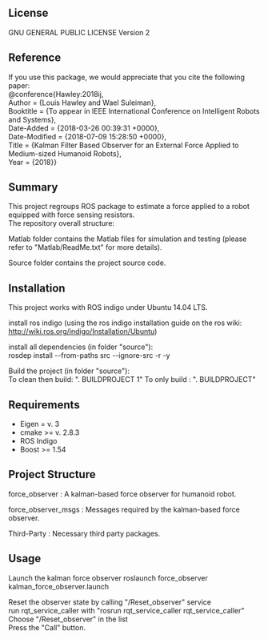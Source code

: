 ## License
GNU GENERAL PUBLIC LICENSE Version 2

## Reference

If you use this package, we would appreciate that you cite the following paper:  
@conference{Hawley:2018ij,  
Author = {Louis Hawley and Wael Suleiman},  
Booktitle = {To appear in IEEE International Conference on Intelligent Robots and Systems},  
Date-Added = {2018-03-26 00:39:31 +0000},  
Date-Modified = {2018-07-09 15:28:50 +0000},  
Title = {Kalman Filter Based Observer for an External Force Applied to Medium-sized Humanoid Robots},  
Year = {2018}}

## Summary

This project regroups ROS package to estimate a force applied to a robot equipped with force sensing resistors.   
The repository overall structure:

Matlab folder contains the Matlab files for simulation and testing (please refer to "Matlab/ReadMe.txt" for more details).

Source folder contains the project source code.

## Installation

This project works with ROS indigo under Ubuntu 14.04 LTS.  

install ros indigo (using the ros indigo installation guide on the ros wiki: http://wiki.ros.org/indigo/Installation/Ubuntu)
	
install all dependencies (in folder "source"):  
	rosdep install --from-paths src --ignore-src -r -y
	
Build the project (in folder "source"):  
    To clean then build:  ". BUILDPROJECT 1"
    To only build :       ". BUILDPROJECT"

## Requirements

* Eigen  = v. 3
* cmake >= v. 2.8.3
* ROS Indigo
* Boost >= 1.54

## Project Structure
	
force_observer : A kalman-based force observer for humanoid robot.

force_observer_msgs : Messages required by the kalman-based force observer.

Third-Party : Necessary third party packages.

## Usage

Launch the kalman force observer
    roslaunch force_observer kalman_force_observer.launch

Reset the observer state by calling "/Reset_observer" service  
    run rqt_service_caller with "rosrun rqt_service_caller rqt_service_caller"  
    Choose "/Reset_observer" in the list  
    Press the "Call" button.
